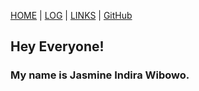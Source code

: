 [HOME](.) | [LOG](TXT/mylog.txt) | [LINKS](https://jasmineindira.github.io/os222/LINKS/) | [GitHub](https://github.com/jasmineindira/os222)

## Hey Everyone!

### My name is Jasmine Indira Wibowo.